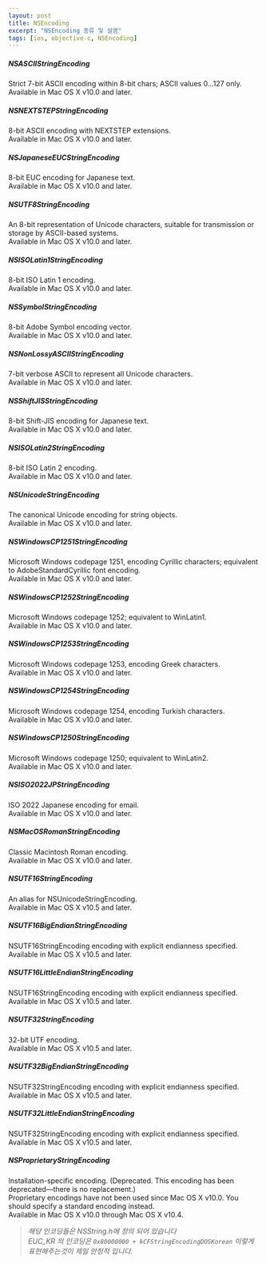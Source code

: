 ```yaml
---
layout: post
title: NSEncoding
excerpt: "NSEncoding 종류 및 설명"
tags: [ios, objective-c, NSEncoding]
---
```


##### NSASCIIStringEncoding
Strict 7-bit ASCII encoding within 8-bit chars; ASCII values 0…127 only.  
Available in Mac OS X v10.0 and later.  

##### NSNEXTSTEPStringEncoding
8-bit ASCII encoding with NEXTSTEP extensions.  
Available in Mac OS X v10.0 and later.  

##### NSJapaneseEUCStringEncoding
8-bit EUC encoding for Japanese text.  
Available in Mac OS X v10.0 and later.  

##### NSUTF8StringEncoding
An 8-bit representation of Unicode characters, suitable for transmission or storage by ASCII-based systems.  
Available in Mac OS X v10.0 and later.  

##### NSISOLatin1StringEncoding
8-bit ISO Latin 1 encoding.  
Available in Mac OS X v10.0 and later.  

##### NSSymbolStringEncoding
8-bit Adobe Symbol encoding vector.  
Available in Mac OS X v10.0 and later.  

##### NSNonLossyASCIIStringEncoding
7-bit verbose ASCII to represent all Unicode characters.  
Available in Mac OS X v10.0 and later.  

##### NSShiftJISStringEncoding
8-bit Shift-JIS encoding for Japanese text.  
Available in Mac OS X v10.0 and later.  

##### NSISOLatin2StringEncoding
8-bit ISO Latin 2 encoding.  
Available in Mac OS X v10.0 and later.  

##### NSUnicodeStringEncoding
The canonical Unicode encoding for string objects.  
Available in Mac OS X v10.0 and later.  

##### NSWindowsCP1251StringEncoding
Microsoft Windows codepage 1251, encoding Cyrillic characters; equivalent to AdobeStandardCyrillic font encoding.  
Available in Mac OS X v10.0 and later.  

##### NSWindowsCP1252StringEncoding
Microsoft Windows codepage 1252; equivalent to WinLatin1.  
Available in Mac OS X v10.0 and later.  

##### NSWindowsCP1253StringEncoding
Microsoft Windows codepage 1253, encoding Greek characters.  
Available in Mac OS X v10.0 and later.  

##### NSWindowsCP1254StringEncoding
Microsoft Windows codepage 1254, encoding Turkish characters.  
Available in Mac OS X v10.0 and later.  

##### NSWindowsCP1250StringEncoding
Microsoft Windows codepage 1250; equivalent to WinLatin2.  
Available in Mac OS X v10.0 and later.  

##### NSISO2022JPStringEncoding
ISO 2022 Japanese encoding for email.  
Available in Mac OS X v10.0 and later.  

##### NSMacOSRomanStringEncoding
Classic Macintosh Roman encoding.  
Available in Mac OS X v10.0 and later.  

##### NSUTF16StringEncoding
An alias for NSUnicodeStringEncoding.  
Available in Mac OS X v10.5 and later.  

##### NSUTF16BigEndianStringEncoding
NSUTF16StringEncoding encoding with explicit endianness specified.  
Available in Mac OS X v10.5 and later.  

##### NSUTF16LittleEndianStringEncoding
NSUTF16StringEncoding encoding with explicit endianness specified.  
Available in Mac OS X v10.5 and later.  

##### NSUTF32StringEncoding
32-bit UTF encoding.  
Available in Mac OS X v10.5 and later.  

##### NSUTF32BigEndianStringEncoding
NSUTF32StringEncoding encoding with explicit endianness specified.  
Available in Mac OS X v10.5 and later.  

##### NSUTF32LittleEndianStringEncoding
NSUTF32StringEncoding encoding with explicit endianness specified.  
Available in Mac OS X v10.5 and later.  

##### NSProprietaryStringEncoding
Installation-specific encoding. (Deprecated. This encoding has been deprecated—there is no replacement.)  
Proprietary encodings have not been used since Mac OS X v10.0. You should specify a standard encoding instead.  
Available in Mac OS X v10.0 through Mac OS X v10.4.  

> *해당 인코딩들은 NSString.h에 정의 되어 있습니다*  
*EUC_KR 의 인코딩은 ```0x80000000 + kCFStringEncodingDOSKorean``` 이렇게 표현해주는것이 제일 안정적 입니다.*
